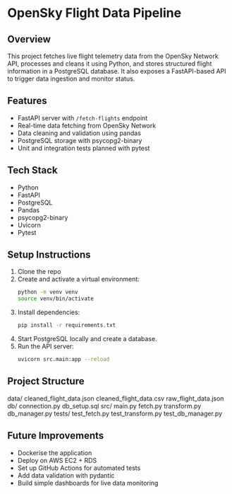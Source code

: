 # OpenSky Flight Data Pipeline

## Overview
This project fetches live flight telemetry data from the OpenSky Network API, processes and cleans it using Python, and stores structured flight information in a PostgreSQL database. It also exposes a FastAPI-based API to trigger data ingestion and monitor status.

## Features
- FastAPI server with `/fetch-flights` endpoint
- Real-time data fetching from OpenSky Network
- Data cleaning and validation using pandas
- PostgreSQL storage with psycopg2-binary
- Unit and integration tests planned with pytest

## Tech Stack
- Python
- FastAPI
- PostgreSQL
- Pandas
- psycopg2-binary
- Uvicorn
- Pytest

## Setup Instructions
1. Clone the repo
2. Create and activate a virtual environment:
    ```bash
    python -m venv venv
    source venv/bin/activate
    ```
3. Install dependencies:
    ```bash
    pip install -r requirements.txt
    ```
4. Start PostgreSQL locally and create a database.
5. Run the API server:
    ```bash
    uvicorn src.main:app --reload
    ```

## Project Structure
data/
cleaned_flight_data.json
cleaned_flight_data.csv
raw_flight_data.json
db/
connection.py
db_setup.sql
src/
main.py
fetch.py
transform.py
db_manager.py
tests/
test_fetch.py
test_transform.py
test_db_manager.py

## Future Improvements
- Dockerise the application
- Deploy on AWS EC2 + RDS
- Set up GitHub Actions for automated tests
- Add data validation with pydantic
- Build simple dashboards for live data monitoring